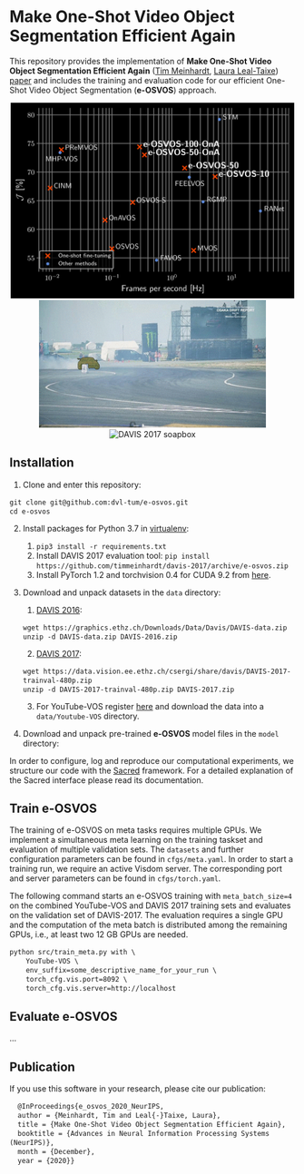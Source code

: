 # Make One-Shot Video Object Segmentation Efficient Again

This repository provides the implementation of **Make One-Shot Video Object Segmentation Efficient Again** ([Tim Meinhardt](https://dvl.in.tum.de/team/meinhardt/), [Laura Leal-Taixe](https://dvl.in.tum.de/team/lealtaixe/)) [paper](https://arxiv.org/abs/2012.01866) and includes the training and evaluation code for our efficient One-Shot Video Object Segmentation (**e-OSVOS**) approach.

<div align="center">
    <img src="data/teaser_dark.png" alt="Performance versus runtime comparison of modern video object segmentation (VOS) approaches on
  the DAVIS 2017 validation set." width="500"/>
</div>
<div align="center">
  <img src="data/drift-chicane_overlay.gif" alt="DAVIS 2017 drift-chicane" width="400"/>
  <img src="data/soapbox_overlay.gif" alt="DAVIS 2017 soapbox" width="400"/>
</div>

## Installation

1. Clone and enter this repository:
  ```
  git clone git@github.com:dvl-tum/e-osvos.git
  cd e-osvos
  ```

2. Install packages for Python 3.7 in [virtualenv](https://uoa-eresearch.github.io/eresearch-cookbook/recipe/2014/11/26/python-virtual-env/):
    1. `pip3 install -r requirements.txt`
    2. Install DAVIS 2017 evaluation tool: `pip install https://github.com/timmeinhardt/davis-2017/archive/e-osvos.zip`
    3. Install PyTorch 1.2 and torchvision 0.4 for CUDA 9.2 from [here](https://pytorch.org/get-started/previous-versions/#v120).
3. Download and unpack datasets in the `data` directory:
    1. [DAVIS 2016](https://davischallenge.org/davis2016/code.html):
      ```
      wget https://graphics.ethz.ch/Downloads/Data/Davis/DAVIS-data.zip
      unzip -d DAVIS-data.zip DAVIS-2016.zip
      ```
    2. [DAVIS 2017](https://davischallenge.org/davis2017/code.html):
      ```
      wget https://data.vision.ee.ethz.ch/csergi/share/davis/DAVIS-2017-trainval-480p.zip
      unzip -d DAVIS-2017-trainval-480p.zip DAVIS-2017.zip
      ```
    3. For YouTube-VOS register [here](https://competitions.codalab.org/competitions/20127) and download the data into a `data/Youtube-VOS` directory.

3. Download and unpack pre-trained **e-OSVOS** model files in the `model` directory:

In order to configure, log and reproduce our computational experiments, we  structure our code with the [Sacred](http://sacred.readthedocs.io/en/latest/index.html) framework. For a detailed explanation of the Sacred interface please read its documentation.

## Train e-OSVOS

The training of e-OSVOS on meta tasks requires multiple GPUs. We implement a simultaneous meta learning on the training taskset and evaluation of multiple validation sets. The `datasets` and further configuration parameters can be found in `cfgs/meta.yaml`. In order to start a training run, we require an active Visdom server. The corresponding port and server parameters can be found in `cfgs/torch.yaml`.

The following command starts an e-OSVOS training with `meta_batch_size=4` on the combined YouTube-VOS and DAVIS 2017 training sets and evaluates on the validation set of DAVIS-2017. The evaluation requires a single GPU and the computation of the meta batch is distributed among the remaining GPUs, i.e., at least two 12 GB GPUs are needed.

```
python src/train_meta.py with \
    YouTube-VOS \
    env_suffix=some_descriptive_name_for_your_run \
    torch_cfg.vis.port=8092 \
    torch_cfg.vis.server=http://localhost
```

## Evaluate e-OSVOS

...


## Publication
 If you use this software in your research, please cite our publication:

```
  @InProceedings{e_osvos_2020_NeurIPS,
  author = {Meinhardt, Tim and Leal{-}Taixe, Laura},
  title = {Make One-Shot Video Object Segmentation Efficient Again},
  booktitle = {Advances in Neural Information Processing Systems (NeurIPS)},
  month = {December},
  year = {2020}}
```